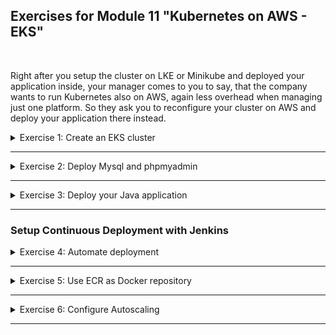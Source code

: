 ## Exercises for Module 11 "Kubernetes on AWS - EKS"
<br />

Right after you setup the cluster on LKE or Minikube and deployed your application inside, your manager comes to you to say, that the company wants to run Kubernetes also on AWS, again less overhead when managing just one platform. So they ask you to reconfigure your cluster on AWS and deploy your application there instead.

<details>
<summary>Exercise 1: Create an EKS cluster</summary>
<br />

**Tasks:**

You decide to create an EKS cluster - the managed Kubernetes Service of AWS. To simplify the whole creation and configurations, you use eksctl.
- With eksctl you create an EKS cluster with 3 Nodes and 1 Fargate profile

**Steps to solve the tasks:**

**Step 1:** Install eksctl\
On a Mac with M2 processor we could install eksctl using homebrew:
```sh
brew tap weaveworks/tap
brew install weaveworks/tap/eksctl
```

The official [eksctl installation guide](https://github.com/weaveworks/eksctl#installation) recommends to download it from the official site, though. So we execute the following commands:
```sh
ARCH=arm64
PLATFORM=$(uname -s)_$ARCH

curl -sLO "https://github.com/weaveworks/eksctl/releases/latest/download/eksctl_$PLATFORM.tar.gz"

# (Optional) Verify checksum
curl -sL "https://github.com/weaveworks/eksctl/releases/latest/download/eksctl_checksums.txt" | grep $PLATFORM | shasum -a 256 --check
# => eksctl_Darwin_arm64.tar.gz: OK

tar -xzf eksctl_$PLATFORM.tar.gz -C /tmp && rm eksctl_$PLATFORM.tar.gz

sudo mv /tmp/eksctl /usr/local/bin
```

**Step 2:** Configure AWS credentials to connect eksctl with our AWS account
Because we already have configured credentials for the `aws` CLI tool we can use the same configuration for `eksctl`. Otherwhise we would have to tell `eksctl` with which account and which user we want to connect. Using the file that was downloaded when the access key for the admin user was created we would execute the following command:

```sh
aws configure
  AWS Access Key ID [None]: # enter the AWS access key id from the downloaded .csv file
  AWS Secret Access Key [None]: # enter the AWS secret access key from the downloaded .csv file
  Default region name [None]: eu-central-1 # Frankfurt
  Default output format [None]: json
```

This configuration will be used for all subsequent `eksctl` (or `aws`) commands. The configuration itself is stored in `~/.aws/config` and `~/.aws/credentials`.

**Step 3:** Create a cluster with 3 EC2 instances
```sh
# create cluster and store access configuration in kubeconfig.exercise-cluster.yaml file 
eksctl create cluster \
  --name=exercise-cluster \
  --version 1.26 \
  --region eu-central-1 \
  --nodes=3 \
  --kubeconfig=./kubeconfig.exercise-cluster.yaml

# 2023-05-21 22:05:12 [ℹ]  eksctl version 0.141.0
# 2023-05-21 22:05:12 [ℹ]  using region eu-central-1
# ...
# 2023-05-21 22:21:18 [ℹ]  kubectl command should work with "./kubeconfig.exercise-cluster.yaml", try 'kubectl --kubeconfig=./kubeconfig.exercise-cluster.yaml get nodes'
# 2023-05-21 22:21:18 [✔]  EKS cluster "exercise-cluster" in "eu-central-1" region is ready
```

**Step 4:** Create a Fargate profile in the cluster
```sh
eksctl create fargateprofile \
  --cluster exercise-cluster \
  --name exercise-fargate-profile \
  --namespace ns-exercise

# 2023-05-21 22:28:58 [ℹ]  deploying stack "eksctl-exercise-cluster-fargate"
# ...
# 2023-05-21 22:29:29 [ℹ]  creating Fargate profile "exercise-fargate-profile" on EKS cluster "exercise-cluster"
# 2023-05-21 22:31:39 [ℹ]  created Fargate profile "exercise-fargate-profile" on EKS cluster "exercise-cluster"
```

**Step 5:** Point kubectl to your cluster
```sh
export KUBECONFIG=$(pwd)/kubeconfig.exercise-cluster.yaml
```

**Step 6:** Validate cluster is accessible and nodes and Fargate profile created
```sh
kubectl get nodes
# NAME                                              STATUS   ROLES    AGE     VERSION
# ip-192-168-13-226.eu-central-1.compute.internal   Ready    <none>   7m56s   v1.26.4-eks-0a21954
# ip-192-168-37-194.eu-central-1.compute.internal   Ready    <none>   7m56s   v1.26.4-eks-0a21954
# ip-192-168-79-85.eu-central-1.compute.internal    Ready    <none>   7m56s   v1.26.4-eks-0a21954

eksctl get fargateprofile --cluster exercise-cluster
# NAME				SELECTOR_NAMESPACE	SELECTOR_LABELS	POD_EXECUTION_ROLE_ARN									SUBNETS										TAGS	STATUS
# exercise-fargate-profile	ns-exercise		<none>		arn:aws:iam::369076538622:role/eksctl-exercise-cluster-fa-FargatePodExecutionRole-BSX2AXPC48R5	subnet-0a441f86ecee59c28,subnet-0bba36a8601a77e4d,subnet-0be946357dafe88ee	<none>	ACTIVE
``` 

</details>

******

<details>
<summary>Exercise 2: Deploy Mysql and phpmyadmin</summary>
<br />

**Tasks:**
- You deploy mysql and phpmyadmin on EC2 nodes with the same setup as before.

**Steps to solve the tasks:**

**Step 1:** Install helm\
If we hadn't installed Helm yet, we would [install it now](https://helm.sh/docs/intro/install/). On a Mac, the easiest way to install Helm would be to execute
```sh
brew update
brew install helm
```

**Step 2:** Get and configure Helm Chart for MySql\
Google for "Helm Charts Mysql". You should find the charts maintained by [Bitnami](https://bitnami.com/stack/mysql/helm). Execute the following commands:
```sh
# add the bitnami repo
helm repo add bitnami https://charts.bitnami.com/bitnami

# search for mysql charts in this repo
helm search repo bitnami/mysql
# =>
# NAME            CHART VERSION	  APP VERSION   DESCRIPTION                                       
# bitnami/mysql   9.8.2           8.0.33     	MySQL is a fast, reliable, scalable, and easy t...
```

To see the parameters of the chart, open the browser and navigate to `https://github.com/bitnami/charts/tree/main/bitnami/mysql`. You'll find that there are parameters `architecture`, `auth.rootPassword`, `secondary.replicaCount`, `secondary.persistence.storageClass` (among many others). To override these parameters for deployment on an EKS cluster create a file called `mysql-chart-values-eks.yaml` in the `k8s` folder with the following content:
```yaml
architecture: replication
auth:
  rootPassword: secret-root-pass
  database: my-app-db
  username: my-user
  password: my-pass

# enable init container that changes the owner and group of the persistent volume mountpoint to runAsUser:fsGroup
volumePermissions:
  enabled: true

primary:
  persistence:
    enabled: false

secondary:
  # 1 primary and 2 secondary replicas
  replicaCount: 2
  persistence:
    enabled: false
```

To install the chart in the EKS cluster execute the following commands:
```sh
helm install -f k8s/mysql-chart-values-eks.yaml my-release bitnami/mysql

kubectl get all
# NAME                               READY   STATUS    RESTARTS   AGE
# pod/my-release-mysql-primary-0     1/1     Running   0          86s
# pod/my-release-mysql-secondary-0   1/1     Running   0          86s
# pod/my-release-mysql-secondary-1   1/1     Running   0          36s
# 
# NAME                                          TYPE        CLUSTER-IP      EXTERNAL-IP   PORT(S)    AGE
# service/kubernetes                            ClusterIP   10.100.0.1      <none>        443/TCP    26m
# service/my-release-mysql-primary              ClusterIP   10.100.77.54    <none>        3306/TCP   86s
# service/my-release-mysql-primary-headless     ClusterIP   None            <none>        3306/TCP   86s
# service/my-release-mysql-secondary            ClusterIP   10.100.253.98   <none>        3306/TCP   86s
# service/my-release-mysql-secondary-headless   ClusterIP   None            <none>        3306/TCP   86s
# 
# NAME                                          READY   AGE
# statefulset.apps/my-release-mysql-primary     1/1     86s
# statefulset.apps/my-release-mysql-secondary   2/2     86s
```

**Step 3:** Install phpmyadmin
```sh
# deploy phpmyadmin with its configuration for Mysql DB access
kubectl apply -f k8s/db-config.yaml
kubectl apply -f k8s/db-secret.yaml
kubectl apply -f k8s/phpmyadmin.yaml
```

**Step 4:** Access phpmyadmin
```sh
# access phpmyadmin and login to mysql db
kubectl port-forward svc/phpmyadmin-service 8081:8081
```

Open the browser and navigate to [localhost:8081](http://localhost:8081). Login with either "my-user:my-pass" or "root:secret-root-pass".

</details>

******

<details>
<summary>Exercise 3: Deploy your Java application</summary>
<br />

**Tasks:**
- You deploy your Java application using Fargate with 3 replicas and same setup as before

**Steps to solve the tasks:**

**Step 1:** Create namespace ns-exercise\
Because we want to deploy the java-app with Fargate profile and Fargate profile we created applies for ns-exercise namespace we have to create this namespace: 
```sh
kubectl create namespace ns-exercise
```

Now we have to create all configuration and secrets for our java app in the ns-exercise namespace.

**Step 2:** Create my-registry-key Secret to pull image
```sh
kubectl create secret -n ns-exercise docker-registry my-registry-key \
  --docker-server=docker.io \
  --docker-username=fsiegrist \
  --docker-password=<password>
```

**Step 3:** Push docker image of java mysql app to private registry if necessary\
Go to the [bootcamp-java-mysql](https://github.com/fsiegrist/devops-bootcamp-07-docker/tree/main/bootcamp-java-mysql) app from the exercises of module 7. Set the version in `build.gradle` to '1.3-SNAPSHOT', adjust the versions in the `Dockerfile` accordingly and make sure, host and port in `src/main/resources/static/index.html` is set to '???'.

Build the jar file executing
```sh
./gradlew build
```

Create a docker image executing 
```sh
docker build -t fsiegrist/fesi-repo:bootcamp-java-mysql-project-1.2-SNAPSHOT .
```

Push the image to remote private registry on DockerHub executing
```sh
docker login
docker push fsiegrist/fesi-repo:bootcamp-java-mysql-project-1.2-SNAPSHOT
```

**Step 4:** Deploy java-mysql-app in ns-exercise namespace
```sh
kubectl apply -f k8s/db-secret.yaml -n ns-exercise
kubectl apply -f k8s/db-config.yaml -n ns-exercise
kubectl apply -f k8s/java-mysql-app.yaml -n ns-exercise
```

</details>

******

### Setup Continuous Deployment with Jenkins

<details>
<summary>Exercise 4: Automate deployment</summary>
<br />

**Tasks:**

Now your application is running. And when you or others make changes to it, Jenkins pipeline builds the new image, but you have to manually deploy it into the cluster. But you know how annoying that is for you and your team from experience, so you want to automate deploying to the cluster as well.
- Setup automatic deploying to the cluster in the pipeline.


**Steps to solve the tasks:**


</details>

******

<details>
<summary>Exercise 5: Use ECR as Docker repository</summary>
<br />

**Tasks:**

Now your manager comes and tells you that all the projects in the company have containerized their applications, so there is no need for keeping and managing Nexus on the Droplet. Also since all projects have CI/CD there are hundreds of images pushed per day to Nexus repository and you need to manage the storage and cleanup policies to make space.

So, company wants to use ECR instead, again to have everything on 1 platform and also to let AWS manage the repository with storage, cleanups etc.
- Therefore, you need to replace the docker repository in your pipeline with ECR


**Steps to solve the tasks:**


</details>

******

<details>
<summary>Exercise 6: Configure Autoscaling</summary>
<br />

**Tasks:**

Now your application is running, whenever a change is made, it gets automatically deployed in the cluster etc. This is great, but you notice that most of the time the 3 nodes you have are underutilized, especially at the weekends, because your containers aren't using that much resources. However, your company is paying the full price for all the servers.

So you suggest to your manager, that you will be able to save the company some infrastructure costs, by configuring autoscaling. Your manager is happy about that and asks you to configure it.
- So go ahead and configure autoscaling to scale down to minimum 1 node when servers are underutilized and maximum 3 nodes when in full use.


**Steps to solve the tasks:**


</details>

******